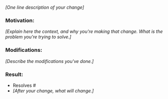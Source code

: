 _[One line description of your change]_

### Motivation:

_[Explain here the context, and why you're making that change. What is the problem you're trying to solve.]_

### Modifications:

_[Describe the modifications you've done.]_

### Result:

- Resolves #
- _[After your change, what will change.]_